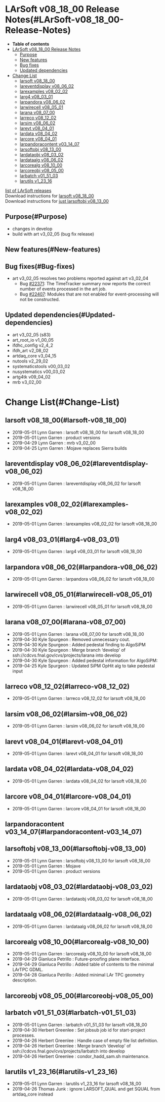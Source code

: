 LArSoft v08\_18\_00 Release Notes(#LArSoft-v08_18_00-Release-Notes)
======================================================================

-   **Table of contents**
-   [LArSoft v08\_18\_00 Release Notes](#LArSoft-v08_18_00-Release-Notes)
    -   [Purpose](#Purpose)
    -   [New features](#New-features)
    -   [Bug fixes](#Bug-fixes)
    -   [Updated dependencies](#Updated-dependencies)
-   [Change List](#Change-List)
    -   [larsoft v08\_18\_00](#larsoft-v08_18_00)
    -   [lareventdisplay v08\_06\_02](#lareventdisplay-v08_06_02)
    -   [larexamples v08\_02\_02](#larexamples-v08_02_02)
    -   [larg4 v08\_03\_01](#larg4-v08_03_01)
    -   [larpandora v08\_06\_02](#larpandora-v08_06_02)
    -   [larwirecell v08\_05\_01](#larwirecell-v08_05_01)
    -   [larana v08\_07\_00](#larana-v08_07_00)
    -   [larreco v08\_12\_02](#larreco-v08_12_02)
    -   [larsim v08\_06\_02](#larsim-v08_06_02)
    -   [larevt v08\_04\_01](#larevt-v08_04_01)
    -   [lardata v08\_04\_02](#lardata-v08_04_02)
    -   [larcore v08\_04\_01](#larcore-v08_04_01)
    -   [larpandoracontent v03\_14\_07](#larpandoracontent-v03_14_07)
    -   [larsoftobj v08\_13\_00](#larsoftobj-v08_13_00)
    -   [lardataobj v08\_03\_02](#lardataobj-v08_03_02)
    -   [lardataalg v08\_06\_02](#lardataalg-v08_06_02)
    -   [larcorealg v08\_10\_00](#larcorealg-v08_10_00)
    -   [larcoreobj v08\_05\_00](#larcoreobj-v08_05_00)
    -   [larbatch v01\_51\_03](#larbatch-v01_51_03)
    -   [larutils v1\_23\_16](#larutils-v1_23_16)

[list of LArSoft releases](LArSoft_release_list)\
Download instructions for [larsoft v08\_18\_00](http://scisoft.fnal.gov/scisoft/bundles/larsoft/v08_18_00/larsoft-v08_18_00.html)\
Download instructions for [just larsoftobj v08\_13\_00](http://scisoft.fnal.gov/scisoft/bundles/larsoftobj/v08_13_00/larsoftobj-v08_13_00.html)

Purpose(#Purpose)
--------------------

-   changes in develop
-   build with art v3\_02\_05 (bug fix release)

New features(#New-features)
------------------------------

Bug fixes(#Bug-fixes)
------------------------

-   art v3\_02\_05 resolves two problems reported against art v3\_02\_04
    -   Bug [\#22371](/redmine/issues/22371 "Bug: TimeTracker summary wrong when only one event in the job (Closed)"): The TimeTracker summary now reports the correct number of events processed in the art job.
    -   Bug [\#22407](/redmine/issues/22407 "Bug: art 3.02.04 constructs modules that are not included in paths (Closed)"): Modules that are not enabled for event-processing will not be constructed.

Updated dependencies(#Updated-dependencies)
----------------------------------------------

-   art v3\_02\_05 (s83)
-   art\_root\_io v1\_00\_05
-   ifdhc\_config v2\_4\_2
-   ifdh\_art v2\_08\_02
-   artdaq\_core v3\_04\_15
-   nutools v2\_29\_02
-   systematicstools v00\_03\_02
-   nusystematics v00\_03\_02
-   artg4tk v09\_04\_02
-   mrb v3\_02\_00

Change List(#Change-List)
============================

larsoft v08\_18\_00(#larsoft-v08_18_00)
------------------------------------------

-   2019-05-01 Lynn Garren : larsoft v08\_18\_00 for larsoft v08\_18\_00
-   2019-05-01 Lynn Garren : product versions
-   2019-04-29 Lynn Garren : mrb v3\_02\_00
-   2019-04-25 Lynn Garren : Mojave replaces Sierra builds

lareventdisplay v08\_06\_02(#lareventdisplay-v08_06_02)
----------------------------------------------------------

-   2019-05-01 Lynn Garren : lareventdisplay v08\_06\_02 for larsoft v08\_18\_00

larexamples v08\_02\_02(#larexamples-v08_02_02)
--------------------------------------------------

-   2019-05-01 Lynn Garren : larexamples v08\_02\_02 for larsoft v08\_18\_00

larg4 v08\_03\_01(#larg4-v08_03_01)
--------------------------------------

-   2019-05-01 Lynn Garren : larg4 v08\_03\_01 for larsoft v08\_18\_00

larpandora v08\_06\_02(#larpandora-v08_06_02)
------------------------------------------------

-   2019-05-01 Lynn Garren : larpandora v08\_06\_02 for larsoft v08\_18\_00

larwirecell v08\_05\_01(#larwirecell-v08_05_01)
--------------------------------------------------

-   2019-05-01 Lynn Garren : larwirecell v08\_05\_01 for larsoft v08\_18\_00

larana v08\_07\_00(#larana-v08_07_00)
----------------------------------------

-   2019-05-01 Lynn Garren : larana v08\_07\_00 for larsoft v08\_18\_00
-   2019-04-30 Kyle Spurgeon : Removed unnecessary cout.
-   2019-04-30 Kyle Spurgeon : Added pedestal finding to AlgoSiPM
-   2019-04-30 Kyle Spurgeon : Merge branch ‘develop’ of ssh://cdcvs.fnal.gov/cvs/projects/larana into develop
-   2019-04-30 Kyle Spurgeon : Added pedestal information for AlgoSiPM:
-   2019-04-25 Kyle Spurgeon : Updated SiPM OpHit alg to take pedestal input

larreco v08\_12\_02(#larreco-v08_12_02)
------------------------------------------

-   2019-05-01 Lynn Garren : larreco v08\_12\_02 for larsoft v08\_18\_00

larsim v08\_06\_02(#larsim-v08_06_02)
----------------------------------------

-   2019-05-01 Lynn Garren : larsim v08\_06\_02 for larsoft v08\_18\_00

larevt v08\_04\_01(#larevt-v08_04_01)
----------------------------------------

-   2019-05-01 Lynn Garren : larevt v08\_04\_01 for larsoft v08\_18\_00

lardata v08\_04\_02(#lardata-v08_04_02)
------------------------------------------

-   2019-05-01 Lynn Garren : lardata v08\_04\_02 for larsoft v08\_18\_00

larcore v08\_04\_01(#larcore-v08_04_01)
------------------------------------------

-   2019-05-01 Lynn Garren : larcore v08\_04\_01 for larsoft v08\_18\_00

larpandoracontent v03\_14\_07(#larpandoracontent-v03_14_07)
--------------------------------------------------------------

larsoftobj v08\_13\_00(#larsoftobj-v08_13_00)
------------------------------------------------

-   2019-05-01 Lynn Garren : larsoftobj v08\_13\_00 for larsoft v08\_18\_00
-   2019-05-01 Lynn Garren : Mojave
-   2019-05-01 Lynn Garren : product versions

lardataobj v08\_03\_02(#lardataobj-v08_03_02)
------------------------------------------------

-   2019-05-01 Lynn Garren : lardataobj v08\_03\_02 for larsoft v08\_18\_00

lardataalg v08\_06\_02(#lardataalg-v08_06_02)
------------------------------------------------

-   2019-05-01 Lynn Garren : lardataalg v08\_06\_02 for larsoft v08\_18\_00

larcorealg v08\_10\_00(#larcorealg-v08_10_00)
------------------------------------------------

-   2019-05-01 Lynn Garren : larcorealg v08\_10\_00 for larsoft v08\_18\_00
-   2019-04-29 Gianluca Petrillo : Future-proofing plane interface.
-   2019-04-29 Gianluca Petrillo : Added table of contents to the minimal LArTPC GDML.
-   2019-04-28 Gianluca Petrillo : Added minimal LAr TPC geometry description.

larcoreobj v08\_05\_00(#larcoreobj-v08_05_00)
------------------------------------------------

larbatch v01\_51\_03(#larbatch-v01_51_03)
--------------------------------------------

-   2019-05-01 Lynn Garren : larbatch v01\_51\_03 for larsoft v08\_18\_00
-   2019-04-30 Herbert Greenlee : Set jobsub job id for start-project processes.
-   2019-04-26 Herbert Greenlee : Handle case of empty file list definition.
-   2019-04-26 Herbert Greenlee : Merge branch ‘develop’ of ssh://cdcvs.fnal.gov/cvs/projects/larbatch into develop
-   2019-04-26 Herbert Greenlee : condor\_hadd\_sam.sh maintenance.

larutils v1\_23\_16(#larutils-v1_23_16)
------------------------------------------

-   2019-05-01 Lynn Garren : larutils v1\_23\_16 for larsoft v08\_18\_00
-   2019-04-26 Thomas Junk : ignore LARSOFT\_QUAL and get SQUAL from artdaq\_core instead
